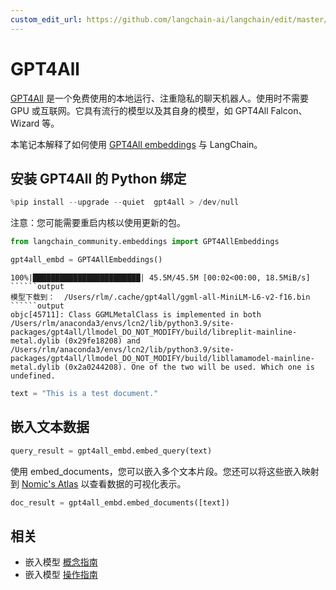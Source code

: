 ```yaml
---
custom_edit_url: https://github.com/langchain-ai/langchain/edit/master/docs/docs/integrations/text_embedding/gpt4all.ipynb
---
```


# GPT4All

[GPT4All](https://gpt4all.io/index.html) 是一个免费使用的本地运行、注重隐私的聊天机器人。使用时不需要 GPU 或互联网。它具有流行的模型以及其自身的模型，如 GPT4All Falcon、Wizard 等。

本笔记本解释了如何使用 [GPT4All embeddings](https://docs.gpt4all.io/gpt4all_python_embedding.html#gpt4all.gpt4all.Embed4All) 与 LangChain。

## 安装 GPT4All 的 Python 绑定


```python
%pip install --upgrade --quiet  gpt4all > /dev/null
```

注意：您可能需要重启内核以使用更新的包。


```python
from langchain_community.embeddings import GPT4AllEmbeddings
```


```python
gpt4all_embd = GPT4AllEmbeddings()
```
```output
100%|████████████████████████| 45.5M/45.5M [00:02<00:00, 18.5MiB/s]
``````output
模型下载到：  /Users/rlm/.cache/gpt4all/ggml-all-MiniLM-L6-v2-f16.bin
``````output
objc[45711]: Class GGMLMetalClass is implemented in both /Users/rlm/anaconda3/envs/lcn2/lib/python3.9/site-packages/gpt4all/llmodel_DO_NOT_MODIFY/build/libreplit-mainline-metal.dylib (0x29fe18208) and /Users/rlm/anaconda3/envs/lcn2/lib/python3.9/site-packages/gpt4all/llmodel_DO_NOT_MODIFY/build/libllamamodel-mainline-metal.dylib (0x2a0244208). One of the two will be used. Which one is undefined.
```

```python
text = "This is a test document."
```

## 嵌入文本数据


```python
query_result = gpt4all_embd.embed_query(text)
```

使用 embed_documents，您可以嵌入多个文本片段。您还可以将这些嵌入映射到 [Nomic's Atlas](https://docs.nomic.ai/index.html) 以查看数据的可视化表示。


```python
doc_result = gpt4all_embd.embed_documents([text])
```

## 相关

- 嵌入模型 [概念指南](/docs/concepts/#embedding-models)
- 嵌入模型 [操作指南](/docs/how_to/#embedding-models)